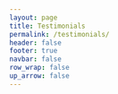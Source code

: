 ```yaml
---
layout: page
title: Testimonials
permalink: /testimonials/
header: false
footer: true
navbar: false
row_wrap: false
up_arrow: false
---
```

